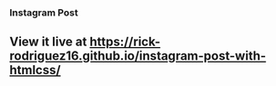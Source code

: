 ### Instagram Post

## View it live at https://rick-rodriguez16.github.io/instagram-post-with-htmlcss/